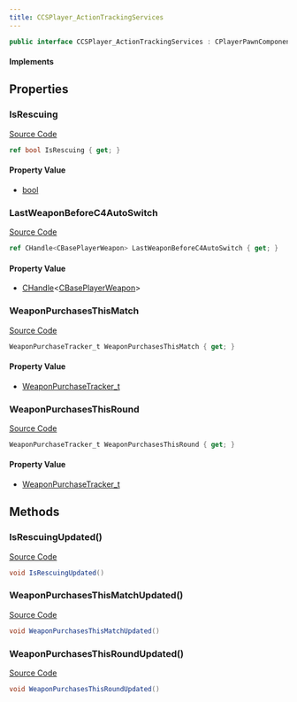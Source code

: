 ```yaml
---
title: CCSPlayer_ActionTrackingServices
---
```


```csharp
public interface CCSPlayer_ActionTrackingServices : CPlayerPawnComponent, ISchemaClass<CPlayerPawnComponent>, ISchemaClass<CCSPlayer_ActionTrackingServices>, ISchemaField, ISchemaClass, INativeHandle
```

#### Implements

## Properties

### IsRescuing

[Source Code](https://github.com/swiftly-solution/swiftlys2/blob/main/managed/src/SwiftlyS2.Generated/Schemas/Interfaces/CCSPlayer_ActionTrackingServices.cs#L19)

```csharp
ref bool IsRescuing { get; }
```

#### Property Value

- [bool](https://learn.microsoft.com/dotnet/api/system.boolean)

### LastWeaponBeforeC4AutoSwitch

[Source Code](https://github.com/swiftly-solution/swiftlys2/blob/main/managed/src/SwiftlyS2.Generated/Schemas/Interfaces/CCSPlayer_ActionTrackingServices.cs#L17)

```csharp
ref CHandle<CBasePlayerWeapon> LastWeaponBeforeC4AutoSwitch { get; }
```

#### Property Value

- [CHandle](/docs/api/shared/natives/chandle-1)<[CBasePlayerWeapon](/docs/api/shared/schemadefinitions/cbaseplayerweapon)>

### WeaponPurchasesThisMatch

[Source Code](https://github.com/swiftly-solution/swiftlys2/blob/main/managed/src/SwiftlyS2.Generated/Schemas/Interfaces/CCSPlayer_ActionTrackingServices.cs#L21)

```csharp
WeaponPurchaseTracker_t WeaponPurchasesThisMatch { get; }
```

#### Property Value

- [WeaponPurchaseTracker_t](/docs/api/shared/schemadefinitions/weaponpurchasetracker_t)

### WeaponPurchasesThisRound

[Source Code](https://github.com/swiftly-solution/swiftlys2/blob/main/managed/src/SwiftlyS2.Generated/Schemas/Interfaces/CCSPlayer_ActionTrackingServices.cs#L23)

```csharp
WeaponPurchaseTracker_t WeaponPurchasesThisRound { get; }
```

#### Property Value

- [WeaponPurchaseTracker_t](/docs/api/shared/schemadefinitions/weaponpurchasetracker_t)

## Methods

### IsRescuingUpdated()

[Source Code](https://github.com/swiftly-solution/swiftlys2/blob/main/managed/src/SwiftlyS2.Generated/Schemas/Interfaces/CCSPlayer_ActionTrackingServices.cs#L25)

```csharp
void IsRescuingUpdated()
```

### WeaponPurchasesThisMatchUpdated()

[Source Code](https://github.com/swiftly-solution/swiftlys2/blob/main/managed/src/SwiftlyS2.Generated/Schemas/Interfaces/CCSPlayer_ActionTrackingServices.cs#L26)

```csharp
void WeaponPurchasesThisMatchUpdated()
```

### WeaponPurchasesThisRoundUpdated()

[Source Code](https://github.com/swiftly-solution/swiftlys2/blob/main/managed/src/SwiftlyS2.Generated/Schemas/Interfaces/CCSPlayer_ActionTrackingServices.cs#L27)

```csharp
void WeaponPurchasesThisRoundUpdated()
```

